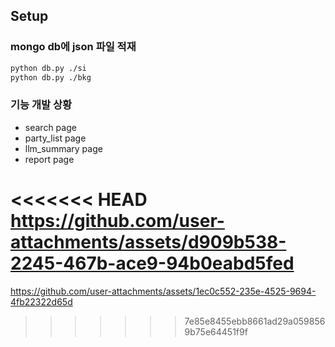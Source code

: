 ## Setup

### mongo db에 json 파일 적재
```bash
python db.py ./si
python db.py ./bkg
```

### 기능 개발 상황
- search page
- party_list page
- llm_summary page
- report page


<<<<<<< HEAD
https://github.com/user-attachments/assets/d909b538-2245-467b-ace9-94b0eabd5fed
=======

https://github.com/user-attachments/assets/1ec0c552-235e-4525-9694-4fb22322d65d


>>>>>>> 7e85e8455ebb8661ad29a0598569b75e64451f9f
